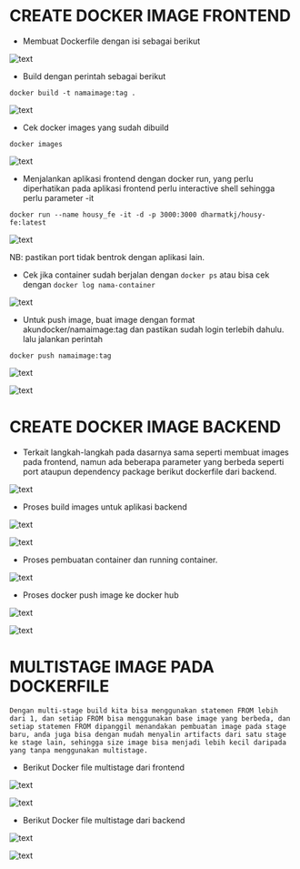 # CREATE DOCKER IMAGE FRONTEND

- Membuat Dockerfile dengan isi sebagai berikut

![text](./asset/frontend/1.png)

- Build dengan perintah sebagai berikut

```
docker build -t namaimage:tag .
```

![text](./asset/frontend/2.png)

- Cek docker images yang sudah dibuild

```
docker images
```

![text](./asset/frontend/3.png)

- Menjalankan aplikasi frontend dengan docker run, yang perlu diperhatikan pada aplikasi frontend perlu interactive shell sehingga perlu parameter -it

```
docker run --name housy_fe -it -d -p 3000:3000 dharmatkj/housy-fe:latest
```

![text](./asset/frontend/4.png)


NB: pastikan port tidak bentrok dengan aplikasi lain.

- Cek jika container sudah berjalan dengan `docker ps` atau bisa cek dengan `docker log nama-container`

![text](./asset/frontend/5.png)

- Untuk push image, buat image dengan format akundocker/namaimage:tag dan pastikan sudah login terlebih dahulu. lalu jalankan perintah 

```
docker push namaimage:tag
```

![text](./asset/frontend/6.png)

![text](./asset/frontend/7.png)

# CREATE DOCKER IMAGE BACKEND

- Terkait langkah-langkah pada dasarnya sama seperti membuat images pada frontend, namun ada beberapa parameter yang berbeda seperti port ataupun dependency package berikut dockerfile dari backend.

![text](./asset/backend/1.png)

- Proses build images untuk aplikasi backend

![text](./asset/backend/2.png)

![text](./asset/backend/3.png)

- Proses pembuatan container dan running container.

![text](./asset/backend/4.png)

- Proses docker push image ke docker hub

![text](./asset/backend/5.png)

![text](./asset/backend/6.png)

# MULTISTAGE IMAGE PADA DOCKERFILE

```
Dengan multi-stage build kita bisa menggunakan statemen FROM lebih dari 1, dan setiap FROM bisa menggunakan base image yang berbeda, dan setiap statemen FROM dipanggil menandakan pembuatan image pada stage baru, anda juga bisa dengan mudah menyalin artifacts dari satu stage ke stage lain, sehingga size image bisa menjadi lebih kecil daripada yang tanpa menggunakan multistage.

```
- Berikut Docker file multistage dari frontend

![text](./asset/frontend/multistage/1.png)

![text](./asset/frontend/multistage/2.png)

- Berikut Docker file multistage dari backend

![text](./asset/backend/multistage/1.png)

![text](./asset/backend/multistage/2.png)